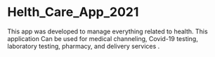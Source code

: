 # Helth_Care_App_2021
This app was developed to manage everything related to health. This application Can be used for medical channeling, Covid-19 testing, laboratory testing, pharmacy, and delivery services .
